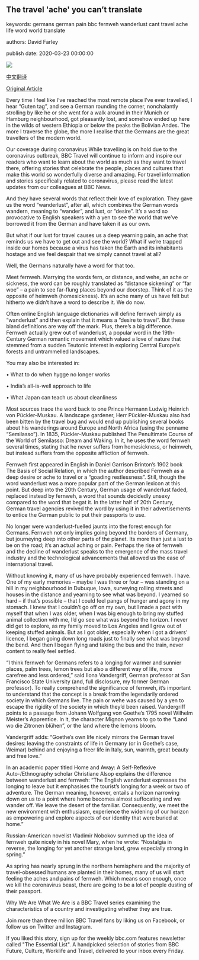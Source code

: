 ## The travel 'ache' you can’t translate

keywords: germans german pain bbc fernweh wanderlust cant travel ache life word world translate

authors: David Farley

publish date: 2020-03-23 00:00:00

![](https://ichef.bbci.co.uk/wwfeatures/live/624_351/images/live/p0/87/f6/p087f6r3.jpg)

[中文翻译](The%20travel%20%27ache%27%20you%20can%E2%80%99t%20translate_zh.md)

[Original Article](https://www.bbc.com/travel/story/20200323-the-travel-ache-you-cant-translate)

Every time I feel like I’ve reached the most remote place I’ve ever travelled, I hear “Guten tag”, and see a German rounding the corner, nonchalantly strolling by like he or she went for a walk around in their Munich or Hamburg neighbourhood, got pleasantly lost, and somehow ended up here in the wilds of western Ethiopia or below the peaks the Bolivian Andes. The more I traverse the globe, the more I realise that the Germans are the great travellers of the modern world.

Our coverage during coronavirus While travelling is on hold due to the coronavirus outbreak, BBC Travel will continue to inform and inspire our readers who want to learn about the world as much as they want to travel there, offering stories that celebrate the people, places and cultures that make this world so wonderfully diverse and amazing. For travel information and stories specifically related to coronavirus, please read the latest updates from our colleagues at BBC News.

And they have several words that reflect their love of exploration. They gave us the word “wanderlust”, after all, which combines the German words wandern, meaning to “wander”, and lust, or “desire”. It’s a word so provocative to English speakers with a yen to see the world that we’ve borrowed it from the German and have taken it as our own.

But what if our lust for travel causes us a deep yearning pain, an ache that reminds us we have to get out and see the world? What if we’re trapped inside our homes because a virus has taken the Earth and its inhabitants hostage and we feel despair that we simply cannot travel at all?

Well, the Germans naturally have a word for that too.

Meet fernweh. Marrying the words fern, or distance, and wehe, an ache or sickness, the word can be roughly translated as “distance sickening” or “far woe” – a pain to see far-flung places beyond our doorstep. Think of it as the opposite of heimweh (homesickness). It’s an ache many of us have felt but hitherto we didn’t have a word to describe it. We do now.

Often online English language dictionaries will define fernweh simply as “wanderlust” and then explain that it means a “desire to travel”. But these bland definitions are way off the mark. Plus, there’s a big difference. Fernweh actually grew out of wanderlust, a popular word in the 19th-Century German romantic movement which valued a love of nature that stemmed from a sudden Teutonic interest in exploring Central Europe’s forests and untrammelled landscapes.

You may also be interested in:

• What to do when hygge no longer works

• India’s all-is-well approach to life

• What Japan can teach us about cleanliness

Most sources trace the word back to one Prince Hermann Ludwig Heinrich von Pückler-Muskau. A landscape gardener, Herr Pückler-Muskau also had been bitten by the travel bug and would end up publishing several books about his wanderings around Europe and North Africa (using the penname “Semilasso”). In 1835, Pückler-Muskau published The Penultimate Course of the World of Semilasso: Dream and Waking. In it, he uses the word fernweh several times, stating that he never suffers from homesickness, or heimweh, but instead suffers from the opposite affliction of fernweh.

Fernweh first appeared in English in Daniel Garrison Brinton’s 1902 book The Basis of Social Relation, in which the author described Fernweh as a deep desire or ache to travel or a “goading restlessness”. Still, though the word wanderlust was a more popular part of the German lexicon at this point. But deep into the 20th Century, German usage of wanderlust faded, replaced instead by fernweh, a word that sounds decidedly unsexy compared to the word that begat it. In the latter half of 20th Century, German travel agencies revived the word by using it in their advertisements to entice the German public to put their passports to use.

No longer were wanderlust-fuelled jaunts into the forest enough for Germans. Fernweh not only implies going beyond the borders of Germany, but journeying deep into other parts of the planet. Its more than just a lust to be on the road; it’s an actual aching or pain. Perhaps the rise of fernweh and the decline of wanderlust speaks to the emergence of the mass travel industry and the technological advancements that allowed us the ease of international travel.

Without knowing it, many of us have probably experienced fernweh. I have. One of my early memories – maybe I was three or four – was standing on a hill in my neighbourhood in Dubuque, Iowa, surveying rolling streets and houses in the distance and yearning to see what was beyond. I yearned so hard – if that’s possible – that I could feel pangs of hunger and agony in my stomach. I knew that I couldn’t go off on my own, but I made a pact with myself that when I was older, when I was big enough to bring my stuffed animal collection with me, I’d go see what was beyond the horizon. I never did get to explore, as my family moved to Los Angeles and I grew out of keeping stuffed animals. But as I got older, especially when I got a drivers’ licence, I began going down long roads just to finally see what was beyond the bend. And then I began flying and taking the bus and the train, never content to really feel settled.

“I think fernweh for Germans refers to a longing for warmer and sunnier places, palm trees, lemon trees but also a different way of life, more carefree and less ordered,” said Ilona Vandergriff, German professor at San Francisco State University (and, full disclosure, my former German professor). To really comprehend the significance of fernweh, it’s important to understand that the concept is a break from the legendarily ordered society in which Germans live. The pain or wehe was caused by a yen to escape the rigidity of the society in which they’d been raised. Vandergriff points to a passage from Johann Wolfgang von Goethe’s 1795 novel Wilhelm Meister’s Apprentice. In it, the character Mignon yearns to go to the “Land wo die Zitronen blühen”, or the land where the lemons bloom.

Vandergriff adds: “Goethe’s own life nicely mirrors the German travel desires: leaving the constraints of life in Germany (or in Goethe’s case, Weimar) behind and enjoying a freer life in Italy, sun, warmth, great beauty and free love.”

In an academic paper titled Home and Away: A Self-Reflexive Auto-/Ethnography scholar Christiane Alsop explains the difference between wanderlust and fernweh: “The English wanderlust expresses the longing to leave but it emphasises the tourist’s longing for a week or two of adventure. The German meaning, however, entails a horizon narrowing down on us to a point where home becomes almost suffocating and we wander off. We leave the desert of the familiar. Consequently, we meet the new environment with enthusiasm, experience the widening of our horizon as empowering and explore aspects of our identity that were buried at home.”

Russian-American novelist Vladimir Nobokov summed up the idea of fernweh quite nicely in his novel Mary, when he wrote: “Nostalgia in reverse, the longing for yet another strange land, grew especially strong in spring.”

As spring has nearly sprung in the northern hemisphere and the majority of travel-obsessed humans are planted in their homes, many of us will start feeling the aches and pains of fernweh. Which means soon enough, once we kill the coronavirus beast, there are going to be a lot of people dusting of their passport.

Why We Are What We Are is a BBC Travel series examining the characteristics of a country and investigating whether they are true.

Join more than three million BBC Travel fans by liking us on Facebook, or follow us on Twitter and Instagram.

If you liked this story, sign up for the weekly bbc.com features newsletter called "The Essential List". A handpicked selection of stories from BBC Future, Culture, Worklife and Travel, delivered to your inbox every Friday.